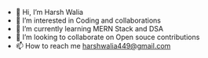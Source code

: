 - 👋 Hi, I’m Harsh Walia
- 👀 I’m interested in Coding and collaborations 
- 🌱 I’m currently learning MERN Stack and DSA
- 💞️ I’m looking to collaborate on Open souce contributions
- 📫 How to reach me harshwalia449@gmail.com

<!---
waliaharsh74/waliaharsh74 is a ✨ special ✨ repository because its `README.md` (this file) appears on your GitHub profile.
You can click the Preview link to take a look at your changes.
--->
